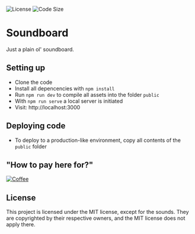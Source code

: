 ![License](https://img.shields.io/github/license/ypho/soundboard)
![Code Size](https://img.shields.io/github/languages/code-size/ypho/soundboard)

# Soundboard
Just a plain ol' soundboard.

## Setting up
- Clone the code
- Install all depencencies with `npm install`
- Run `npm run dev` to compile all assets into the folder `public`
- With `npm run serve` a local server is initiated
- Visit: http://localhost:3000 

## Deploying code
- To deploy to a production-like environment, copy all contents of the `public` folder

## "How to pay here for?"
[![Coffee](https://img.shields.io/static/v1?label=Coffee&message=Buy%20me%20a%20coffee&color=FFDD00&logo=Buy%20me%20a%20coffee)](https://www.buymeacoffee.com/ypho)

## License
This project is licensed under the MIT license, except for the sounds. They are copyrighted by their
respective owners, and the MIT license does not apply there.